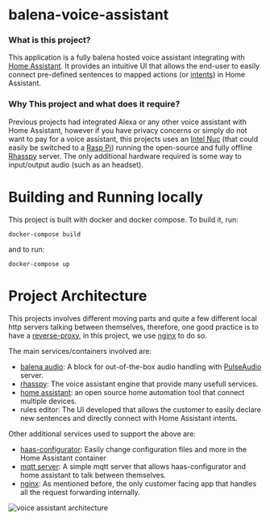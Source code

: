 # balena-voice-assistant

### What is this project?
This application is a fully balena hosted voice assistant integrating with [Home Assistant](https://github.com/balenalabs-incubator/balena-homeassistant). It provides an intuitive UI that allows the end-user to easily connect pre-defined sentences to mapped actions (or [intents](https://www.home-assistant.io/integrations/intent_script/)) in Home Assistant.

### Why This project and what does it require?
Previous projects had integrated Alexa or any other voice assistant with Home Assistant, however if you have privacy concerns or simply do not want to pay for a voice assistant, this projects uses an [Intel Nuc](https://www.intel.com.br/content/www/br/pt/products/details/nuc.html) (that could easily be switched to a [Rasp Pi](https://www.raspberrypi.org/)) running the open-source and fully offline [Rhasspy](https://rhasspy.readthedocs.io/en/latest/) server. The only additional hardware required is some way to input/output audio (such as an headset).

# Building and Running locally
This project is built with docker and docker compose. To build it, run:

```
docker-compose build
```

and to run:

```
docker-compose up
```

# Project Architecture
This projects involves different moving parts and quite a few different local http servers talking between themselves, therefore, one good practice is to have a [reverse-proxy](https://www.cloudflare.com/learning/cdn/glossary/reverse-proxy/#:~:text=A%20reverse%20proxy%20is%20a,security%2C%20performance%2C%20and%20reliability.), in this project, we use [nginx](https://www.nginx.com/) to do so.

The main services/containers involved are:
 - [balena audio](https://github.com/balenablocks/audio): A block for out-of-the-box audio handling with [PulseAudio](https://www.freedesktop.org/wiki/Software/PulseAudio/) server.
 - [rhasspy](https://rhasspy.readthedocs.io/en/latest/): The voice assistant engine that provide many usefull services.
 - [home assistant](https://www.home-assistant.io/): an open source home automation tool that connect multiple devices.
 - rules editor: The UI developed that allows the customer to easily declare new sentences and directly connect with Home Assistant intents.

Other additional services used to support the above are:
 - [haas-configurator](https://hub.docker.com/r/causticlab/hass-configurator-docker): Easily change configuration files and more in the Home Assistant container
 - [mqtt server](https://mosquitto.org/): A simple mqtt server that allows haas-configurator and home assistant to talk between themselves.
 - [nginx](https://www.nginx.com/): As mentioned before, the only customer facing app that handles all the request forwarding internally.

![voice assistant architecture](https://github.com/otaviojacobi/balena-voice-assistant/blob/main/docs/balena-voice-assistant-architecture.png?raw=true)

